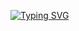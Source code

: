 [![Typing SVG](https://readme-typing-svg.demolab.com?font=Fira+Code&pause=1000&center=true&vCenter=true&width=435&lines=Self-taught+Programmer;Privacy+Enthusiast)](https://git.io/typing-svg)
